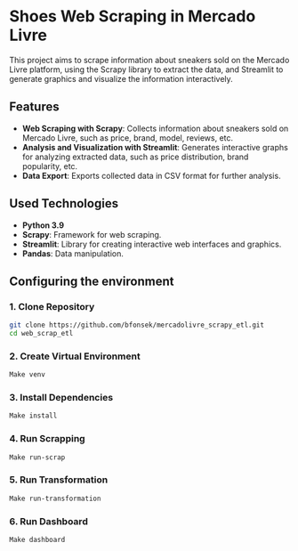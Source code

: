 # Shoes Web Scraping in Mercado Livre

This project aims to scrape information about sneakers sold on the Mercado Livre platform, using the Scrapy library to extract the data, and Streamlit to generate graphics and visualize the information interactively.

## Features

- **Web Scraping with Scrapy**: Collects information about sneakers sold on Mercado Livre, such as price, brand, model, reviews, etc.
- **Analysis and Visualization with Streamlit**: Generates interactive graphs for analyzing extracted data, such as price distribution, brand popularity, etc.
- **Data Export**: Exports collected data in CSV format for further analysis.

## Used Technologies

- **Python 3.9**
- **Scrapy**: Framework for web scraping.
- **Streamlit**: Library for creating interactive web interfaces and graphics.
- **Pandas**: Data manipulation.

## Configuring the environment

### 1. Clone Repository

```bash
git clone https://github.com/bfonsek/mercadolivre_scrapy_etl.git
cd web_scrap_etl
```

### 2. Create Virtual Environment
```bash
Make venv
```

### 3. Install Dependencies
```bash
Make install
```

### 4. Run Scrapping
```bash
Make run-scrap
```

### 5. Run Transformation
```bash
Make run-transformation
```

### 6. Run Dashboard
```
Make dashboard
```